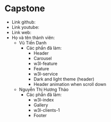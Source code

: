 # Capstone

- Link github:
- Link youtube:
- Link web:
- Họ và tên thành viên:
  - Vũ Tiến Danh
    - Các phần đã làm:
      - Header
      - Carousel
      - w3l-feature
      - Feature
      - w3l-service
      - Dark and light theme (header)
      - Header animation when scroll down
  - Nguyễn Thị Hương Thảo
    - Các phần đã làm:
      - w3l-index
      - Gallery
      - w3l-clients-1
      - Footer
